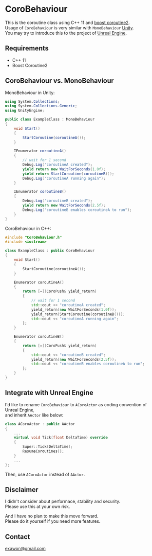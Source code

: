 # CoroBehaviour

This is the coroutine class using C++ 11 and [boost coroutine2](https://github.com/boostorg/coroutine2).  
Usage of `CoroBehaviour` is very similar with `MonoBehaviour` [Unity](https://unity3d.com/).  
You may try to introduce this to the project of [Unreal Engine](https://www.unrealengine.com/).  

## Requirements

- C++ 11
- Boost Coroutine2

## CoroBehaviour vs. MonoBehaviour

MonoBehaviour in Unity:
```c#
using System.Collections;
using System.Collections.Generic;
using UnityEngine;

public class ExampleClass : MonoBehaviour
{
    void Start()
    {
        StartCoroutine(coroutineA());
    }

    IEnumerator coroutineA()
    {
        // wait for 1 second
        Debug.Log("coroutineA created");
        yield return new WaitForSeconds(1.0f);
        yield return StartCoroutine(coroutineB());
        Debug.Log("coroutineA running again");
    }

    IEnumerator coroutineB()
    {
        Debug.Log("coroutineB created");
        yield return new WaitForSeconds(2.5f);
        Debug.Log("coroutineB enables coroutineA to run");
    }
}
```

CoroBehaviour in C++:
```c++
#include "CoroBehaviour.h"
#include <iostream>

class ExampleClass : public CoroBehaviour
{
    void Start()
    {
        StartCoroutine(coroutineA());
    }

    Enumerator coroutineA()
    {
        return [=](CoroPush& yield_return)
        {
            // wait for 1 second
            std::cout << "coroutineA created";
            yield_return(new WaitForSeconds(1.0f));
            yield_return(StartCoroutine(coroutineB()));
            std::cout << "coroutineA running again";
        };
    }

    Enumerator coroutineB()
    {
        return [=](CoroPush& yield_return)
        {
            std::cout << "coroutineB created";
            yield_return(new WaitForSeconds(2.5f));
            std::cout << "coroutineB enables coroutineA to run";
        };
    }
}
```

## Integrate with Unreal Engine

I'd like to rename `CoroBehaviour` to `ACoroActor` as coding convention of Unreal Engine,  
and inherit `AActor` like below:

```c++
class ACoroActor : public AActor
{
    ...
    virtual void Tick(float DeltaTime) override
    {
        Super::Tick(DeltaTime);
        ResumeCoroutines();
    }
    ...
};
```

Then, use `ACoroActor` instead of `AActor`.


## Disclaimer

I didn't consider about performace, stability and security.  
Please use this at your own risk.

And I have no plan to make this move forward.  
Please do it yourself if you need more features.

## Contact

exawon@gmail.com
